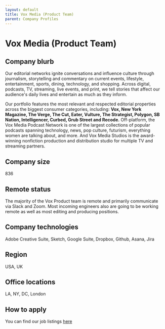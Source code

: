 ```yaml
---
layout: default
title: Vox Media (Product Team)
parent: Company Profiles
---
```


# Vox Media (Product Team)
## Company blurb

Our editorial networks ignite conversations and influence culture through journalism, storytelling and commentary on current events, lifestyle, entertainment, sports, dining, technology, and shopping. Across digital, podcasts, TV, streaming, live events, and print, we tell stories that affect our audience's daily lives and entertain as much as they inform.

Our portfolio features the most relevant and respected editorial properties across the biggest consumer categories, including: **Vox, New York Magazine, The Verge, The Cut, Eater, Vulture, The Strategist, Polygon, SB Nation, Intelligencer, Curbed, Grub Street and Recode.** Off-platform, the Vox Media Podcast Network is one of the largest collections of popular podcasts spanning technology, news, pop culture, futurism, everything women are talking about, and more. And Vox Media Studios is the award-winning nonfiction production and distribution studio for multiple TV and streaming partners.

## Company size

836

## Remote status

The majority of the Vox Product team is remote and primarily communicate via Slack and Zoom. Most incoming engineers also are going to be working remote as well as most editing and producing positions.

## Company technologies

Adobe Creative Suite, Sketch, Google Suite, Dropbox, Github, Asana, Jira

## Region

USA, UK

## Office locations

LA, NY, DC, London

## How to apply

You can find our job listings [here](https://www.voxmedia.com/pages/careers-jobs)
